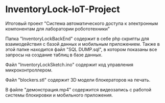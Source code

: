 # InventoryLock-IoT-Project
Итоговый проект "Система автоматического доступа к электронным компонентам для лаборатории робототехники"

Папка "InventoryLockBackEnd" содержит в себе php скрипты для взаимодействия с базой данных и мобильным приложением. 
Также в этой папке находится файл "SQL DUMP.sql", в котором показаны все запросы на создание таблиц в базе данных.

Файл "InventoryLockSketch.ino" содержит код управления микроконтроллером.

Файл "blockers.stl" содержит 3D модели блокераторов на печать.

В файле "демонстрация.mp4" содержится видеозапись с работой системы блокировки и мобильного приложения.


